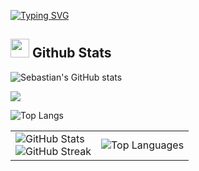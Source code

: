 [![Typing SVG](https://readme-typing-svg.demolab.com?font=Nunito&weight=20&size=35&pause=1000&color=FF3670&center=true&vCenter=true&width=900&height=120&lines=Welcome+to+my+Github+Profile!;I'm+Sebastian)](https://git.io/typing-svg)
<br>

## <img src="https://media.giphy.com/media/iY8CRBdQXODJSCERIr/giphy.gif" width="30px"> Github Stats 

![Sebastian's GitHub stats](https://github-readme-stats.vercel.app/api?username=SebastianVelasquezValle&show_icons=true&theme=radical)

![](https://github-readme-streak-stats.herokuapp.com/?user=SebastianVelasquezValle&theme=radical&hide_border=false)

![Top Langs](https://github-readme-stats.vercel.app/api/top-langs/?username=SebastianVelasquezValle&langs_count=8&theme=radical)

<table align="center" style="border: none;">
  <tr>
    <td>
      <img src="https://github-readme-stats.vercel.app/api?username=SebastianVelasquezValle&show_icons=true&theme=radical" alt="GitHub Stats" />
      <br />
      <img src="https://github-readme-streak-stats.herokuapp.com/?user=SebastianVelasquezValle&theme=radical&hide_border=false" alt="GitHub Streak" />
    </td>
    <td>
      <img src="https://github-readme-stats.vercel.app/api/top-langs/?username=SebastianVelasquezValle&langs_count=8&theme=radical" alt="Top Languages" />
    </td>
  </tr>
</table>


